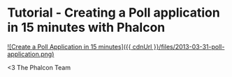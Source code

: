 Tutorial - Creating a Poll application in 15 minutes with Phalcon
=================================================================

[![Create a Poll Application in 15 minutes]({{ cdnUrl }}/files/2013-03-31-poll-application.png)](https://vimeo.com/63022489 "Create a Poll Application in 15 minutes - Click to Watch!")


<3 The Phalcon Team
